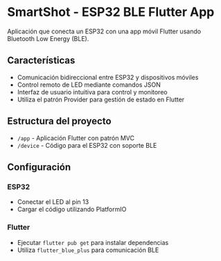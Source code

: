 # SmartShot - ESP32 BLE Flutter App

Aplicación que conecta un ESP32 con una app móvil Flutter usando Bluetooth Low Energy (BLE).

## Características

- Comunicación bidireccional entre ESP32 y dispositivos móviles
- Control remoto de LED mediante comandos JSON
- Interfaz de usuario intuitiva para control y monitoreo
- Utiliza el patrón Provider para gestión de estado en Flutter

## Estructura del proyecto

- `/app` - Aplicación Flutter con patrón MVC
- `/device` - Código para el ESP32 con soporte BLE

## Configuración

### ESP32
- Conectar el LED al pin 13
- Cargar el código utilizando PlatformIO

### Flutter
- Ejecutar `flutter pub get` para instalar dependencias
- Utiliza `flutter_blue_plus` para comunicación BLE
